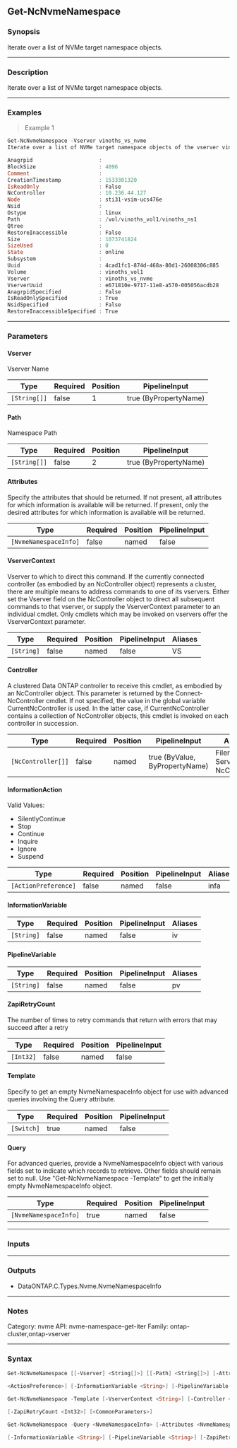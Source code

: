 Get-NcNvmeNamespace
-------------------

### Synopsis
Iterate over a list of NVMe target namespace objects.

---

### Description

Iterate over a list of NVMe target namespace objects.

---

### Examples
> Example 1

```PowerShell
Get-NcNvmeNamespace -Vserver vinoths_vs_nvme
Iterate over a list of NVMe target namespace objects of the vserver vinoths_vs_name

Anagrpid                     :
BlockSize                    : 4096
Comment                      :
CreationTimestamp            : 1533301320
IsReadOnly                   : False
NcController                 : 10.236.44.127
Node                         : sti31-vsim-ucs476e
Nsid                         :
Ostype                       : linux
Path                         : /vol/vinoths_vol1/vinoths_ns1
Qtree                        :
RestoreInaccessible          : False
Size                         : 1073741824
SizeUsed                     : 0
State                        : online
Subsystem                    :
Uuid                         : 4cad1fc1-874d-468a-80d1-26008306c885
Volume                       : vinoths_vol1
Vserver                      : vinoths_vs_nvme
VserverUuid                  : e671810e-9717-11e8-a570-005056acdb28
AnagrpidSpecified            : False
IsReadOnlySpecified          : True
NsidSpecified                : False
RestoreInaccessibleSpecified : True

```

---

### Parameters
#### **Vserver**
Vserver Name

|Type        |Required|Position|PipelineInput        |
|------------|--------|--------|---------------------|
|`[String[]]`|false   |1       |true (ByPropertyName)|

#### **Path**
Namespace Path

|Type        |Required|Position|PipelineInput        |
|------------|--------|--------|---------------------|
|`[String[]]`|false   |2       |true (ByPropertyName)|

#### **Attributes**
Specify the attributes that should be returned.
If not present, all attributes for which information is available will be returned.
If present, only the desired attributes for which information is available will be returned.

|Type                 |Required|Position|PipelineInput|
|---------------------|--------|--------|-------------|
|`[NvmeNamespaceInfo]`|false   |named   |false        |

#### **VserverContext**
Vserver to which to direct this command.  If the currently connected controller (as embodied by an NcController object) represents a cluster, there are multiple means to address commands to one of its vservers.  Either set the Vserver field on the NcController object to direct all subsequent commands to that vserver, or supply the VserverContext parameter to an individual cmdlet.  Only cmdlets which may be invoked on vservers offer the VserverContext parameter.

|Type      |Required|Position|PipelineInput|Aliases|
|----------|--------|--------|-------------|-------|
|`[String]`|false   |named   |false        |VS     |

#### **Controller**
A clustered Data ONTAP controller to receive this cmdlet, as embodied by an NcController object. This parameter is returned by the Connect-NcController cmdlet.  If not specified, the value in the global variable CurrentNcController is used. In the latter case, if CurrentNcController contains a collection of NcController objects, this cmdlet is invoked on each controller in succession.

|Type              |Required|Position|PipelineInput                 |Aliases                          |
|------------------|--------|--------|------------------------------|---------------------------------|
|`[NcController[]]`|false   |named   |true (ByValue, ByPropertyName)|Filer<br/>Server<br/>NcController|

#### **InformationAction**

Valid Values:

* SilentlyContinue
* Stop
* Continue
* Inquire
* Ignore
* Suspend

|Type                |Required|Position|PipelineInput|Aliases|
|--------------------|--------|--------|-------------|-------|
|`[ActionPreference]`|false   |named   |false        |infa   |

#### **InformationVariable**

|Type      |Required|Position|PipelineInput|Aliases|
|----------|--------|--------|-------------|-------|
|`[String]`|false   |named   |false        |iv     |

#### **PipelineVariable**

|Type      |Required|Position|PipelineInput|Aliases|
|----------|--------|--------|-------------|-------|
|`[String]`|false   |named   |false        |pv     |

#### **ZapiRetryCount**
The number of times to retry commands that return with errors that may succeed after a retry

|Type     |Required|Position|PipelineInput|
|---------|--------|--------|-------------|
|`[Int32]`|false   |named   |false        |

#### **Template**
Specify to get an empty NvmeNamespaceInfo object for use with advanced queries involving the Query attribute.

|Type      |Required|Position|PipelineInput|
|----------|--------|--------|-------------|
|`[Switch]`|true    |named   |false        |

#### **Query**
For advanced queries, provide a NvmeNamespaceInfo object with various fields set to indicate which records to retrieve.  Other fields should remain set to null.  Use "Get-NcNvmeNamespace -Template" to get the initially empty NvmeNamespaceInfo object.

|Type                 |Required|Position|PipelineInput|
|---------------------|--------|--------|-------------|
|`[NvmeNamespaceInfo]`|true    |named   |false        |

---

### Inputs

---

### Outputs
* DataONTAP.C.Types.Nvme.NvmeNamespaceInfo

---

### Notes
Category: nvme
API: nvme-namespace-get-iter
Family: ontap-cluster,ontap-vserver

---

### Syntax
```PowerShell
Get-NcNvmeNamespace [[-Vserver] <String[]>] [[-Path] <String[]>] [-Attributes <NvmeNamespaceInfo>] [-VserverContext <String>] [-Controller <NcController[]>] [-InformationAction 
```
```PowerShell
<ActionPreference>] [-InformationVariable <String>] [-PipelineVariable <String>] [-ZapiRetryCount <Int32>] [<CommonParameters>]
```
```PowerShell
Get-NcNvmeNamespace -Template [-VserverContext <String>] [-Controller <NcController[]>] [-InformationAction <ActionPreference>] [-InformationVariable <String>] [-PipelineVariable <String>] 
```
```PowerShell
[-ZapiRetryCount <Int32>] [<CommonParameters>]
```
```PowerShell
Get-NcNvmeNamespace -Query <NvmeNamespaceInfo> [-Attributes <NvmeNamespaceInfo>] [-VserverContext <String>] [-Controller <NcController[]>] [-InformationAction <ActionPreference>] 
```
```PowerShell
[-InformationVariable <String>] [-PipelineVariable <String>] [-ZapiRetryCount <Int32>] [<CommonParameters>]
```
